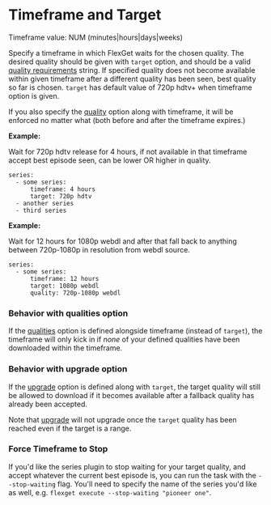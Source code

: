 # Timeframe and Target
Timeframe value: NUM (minutes|hours|days|weeks)

Specify a timeframe in which FlexGet waits for the chosen quality. The desired quality should be given with `target` option, and should be a valid [quality requirements](/Qualities#Requirements) string. If specified quality does not become available within given timeframe after a different quality has been seen, best quality so far is chosen. `target` has default value of 720p hdtv+ when timeframe option is given. 

If you also specify the [quality](/Plugins/series/quality) option along with timeframe, it will be enforced no matter what (both before and after the timeframe expires.)

**Example:**

Wait for 720p hdtv release for 4 hours, if not available in that timeframe accept best episode seen, can be lower OR higher in quality.

```
series:
  - some series:
      timeframe: 4 hours
      target: 720p hdtv
  - another series
  - third series
```

**Example:**

Wait for 12 hours for 1080p webdl and after that fall back to anything between 720p-1080p in resolution from webdl source.

```
series:
  - some series:
      timeframe: 12 hours
      target: 1080p webdl
      quality: 720p-1080p webdl
```

### Behavior with qualities option
If the [qualities](/Plugins/series/quality) option is defined alongside timeframe (instead of `target`), the timeframe will only kick in if *none* of your defined qualities have been downloaded within the timeframe.

### Behavior with upgrade option
If the [upgrade](/Plugins/series/upgrade) option is defined along with `target`, the target quality will still be allowed to download if it becomes available after a fallback quality has already been accepted.

Note that [upgrade](/Plugins/series/upgrade) will not upgrade once the `target` quality has been reached even if the target is a range.

### Force Timeframe to Stop
If you'd like the series plugin to stop waiting for your target quality, and accept whatever the current best episode is, you can run the task with the `--stop-waiting` flag. You'll need to specify the name of the series you'd like as well, e.g. `flexget execute --stop-waiting "pioneer one"`.